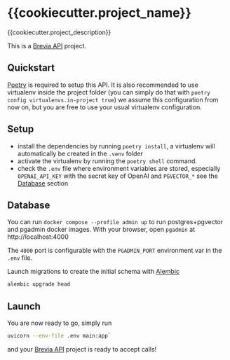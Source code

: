 # {{cookiecutter.project_name}}

{{cookiecutter.project_description}}

This is a [Brevia API](https://github.com/brevia-ai/brevia) project.

## Quickstart

[Poetry](https://python-poetry.org/docs/#installation) is required to setup this API. It is also recommended to use virtualenv inside the project folder (you can simply do that with `poetry config virtualenvs.in-project true`) we assume this configuration from now on, but you are free to use your usual virtualenv configuration.

## Setup

* install the dependencies by running `poetry install`, a virtualenv will automatically be created in the `.venv` folder
* activate the virtualenv by running the `poetry shell` command.
* check the `.env` file where environment variables are stored, especially `OPENAI_API_KEY` with the secret key of OpenAI and `PGVECTOR_*` see the [Database](#database) section

## Database

You can run `docker compose --profile admin up` to run postgres+pgvector and pgadmin docker images. With your browser, open `pgadmin` at http://localhost:4000

The `4000` port is configurable with the `PGADMIN_PORT` environment var in the `.env` file.

Launch migrations to create the initial schema with [Alembic](https://alembic.sqlalchemy.org)

```bash
alembic upgrade head
```

## Launch

You are now ready to go, simply run

```bash
uvicorn --env-file .env main:app`
```

and your [Brevia API](https://github.com/brevia-ai/brevia) project is ready to accept calls!
